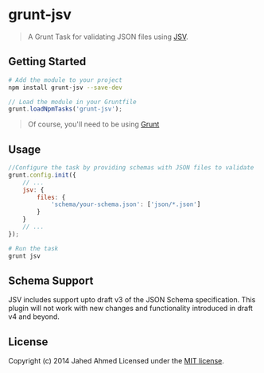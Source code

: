 # grunt-jsv

> A Grunt Task for validating JSON files using [JSV](https://github.com/garycourt/JSV/).

## Getting Started

```sh
# Add the module to your project
npm install grunt-jsv --save-dev
```

```js
// Load the module in your Gruntfile
grunt.loadNpmTasks('grunt-jsv');
```

> Of course, you'll need to be using [Grunt](http://gruntjs.com/)

## Usage

```js
//Configure the task by providing schemas with JSON files to validate
grunt.config.init({
    // ...
    jsv: {
        files: {
            'schema/your-schema.json': ['json/*.json']
        }
    }
    // ...
});
```

```sh
# Run the task
grunt jsv
```

## Schema Support

JSV includes support upto draft v3 of the JSON Schema specification.
This plugin will not work with new changes and functionality introduced in draft v4 and beyond.


## License

Copyright (c) 2014 Jahed Ahmed
Licensed under the [MIT license](LICENSE-MIT).
